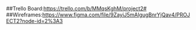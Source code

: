 ##Trello Board:https://trello.com/b/MMqsKghM/project2#
##Wireframes:https://www.figma.com/file/9ZayiJ5mAlgugBnrYjQav4/PROJECT2?node-id=2%3A3